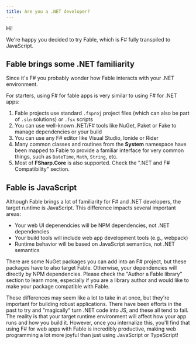 ```yaml
---
title: Are you a .NET developer?
---
```


Hi!

We're happy you decided to try Fable, which is F# fully transpiled to JavaScript.

## Fable brings some .NET familiarity

Since it's F# you probably wonder how Fable interacts with your .NET environment.

For starters, using F# for fable apps is very similar to using F# for .NET apps:

1. Fable projects use standard `.fsproj` project files (which can also be part of `.sln` solutions) or `.fsx` scripts
2. You can use well-known .NET/F# tools like NuGet, Paket or Fake to manage dependencies or your build
3. You can use any F# editor like Visual Studio, Ionide or Rider
4. Many common classes and routines from the **System** namespace have been mapped to Fable to provide a familiar interface for very common things, such as `DateTime`, `Math`, `String`, etc.
5. Most of **FSharp.Core** is also supported. Check the ".NET and F# Compatibility" section.

## Fable is JavaScript

Although Fable brings a lot of familiarity for F# and .NET developers, the target runtime is JavaScript. This difference impacts several important areas:

* Your web UI depenendcies will be NPM dependencies, not .NET dependencies
* Your build tools will include web app development tools (e.g., webpack)
* Runtime behavior will be based on JavaScript semantics, not .NET semantics

There are some NuGet packages you can add into an F# project, but these packages have to also target Fable. Otherwise, your dependencies will directly by NPM dependencies. Please check the "Author a Fable library" section to learn more, especially if you are a library author and would like to make your package compatible with Fable.

These differences may seem like a lot to take in at once, but they're important for building robust applications. There have been efforts in the past to try and "magically" turn .NET code into JS, and these all tend to fail. The reality is that your target runtime environment will affect how your app runs and how you build it. However, once you internalize this, you'll find that using F# for web apps with Fable is incredibly productive, making web programming a lot more joyful than just using JavaScript or TypeScript!
